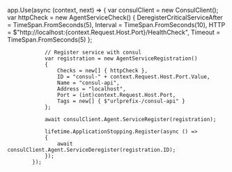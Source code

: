  app.Use(async (context, next) =>
            {
                var consulClient = new ConsulClient();
                var httpCheck = new AgentServiceCheck()
                {
                    DeregisterCriticalServiceAfter = TimeSpan.FromSeconds(5),
                    Interval = TimeSpan.FromSeconds(10),
                    HTTP = $"http://localhost:{context.Request.Host.Port}/HealthCheck",
                    Timeout = TimeSpan.FromSeconds(5)
                };

                // Register service with consul
                var registration = new AgentServiceRegistration()
                {
                    Checks = new[] { httpCheck },
                    ID = "consul-" + context.Request.Host.Port.Value,
                    Name = "consul-api",
                    Address = "localhost",
                    Port = (int)context.Request.Host.Port,
                    Tags = new[] { $"urlprefix-/consul-api" }
                };

                await consulClient.Agent.ServiceRegister(registration);

                lifetime.ApplicationStopping.Register(async () =>
                {
                    await consulClient.Agent.ServiceDeregister(registration.ID);
                });
            });           
